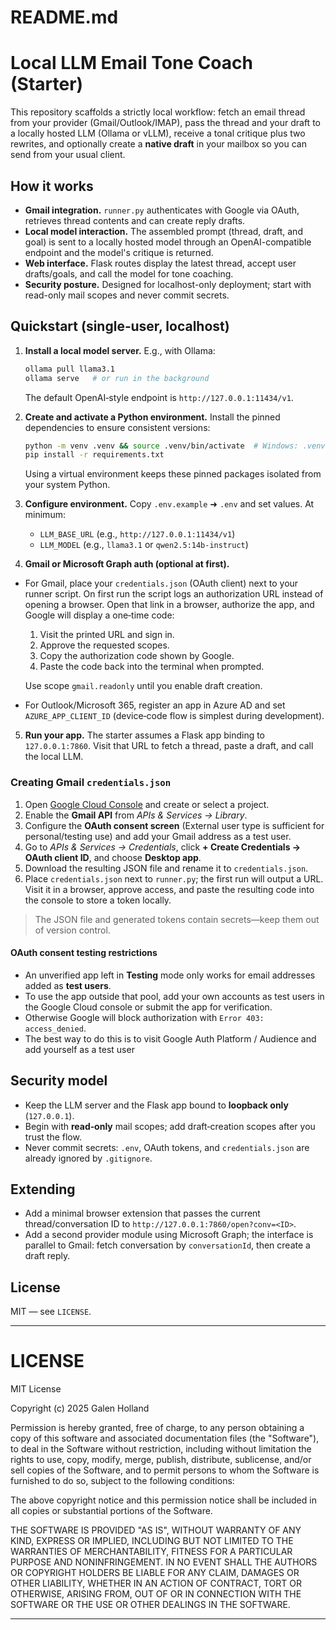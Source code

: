 # README.md

# Local LLM Email Tone Coach (Starter)

This repository scaffolds a strictly local workflow: fetch an email thread from your provider (Gmail/Outlook/IMAP), pass the thread and your draft to a locally hosted LLM (Ollama or vLLM), receive a tonal critique plus two rewrites, and optionally create a **native draft** in your mailbox so you can send from your usual client.

## How it works

* **Gmail integration.** `runner.py` authenticates with Google via OAuth, retrieves thread contents and can create reply drafts.
* **Local model interaction.** The assembled prompt (thread, draft, and goal) is sent to a locally hosted model through an OpenAI-compatible endpoint and the model's critique is returned.
* **Web interface.** Flask routes display the latest thread, accept user drafts/goals, and call the model for tone coaching.
* **Security posture.** Designed for localhost-only deployment; start with read-only mail scopes and never commit secrets.

## Quickstart (single‑user, localhost)

1. **Install a local model server.** E.g., with Ollama:

   ```bash
   ollama pull llama3.1
   ollama serve   # or run in the background
   ```

   The default OpenAI‑style endpoint is `http://127.0.0.1:11434/v1`.

2. **Create and activate a Python environment.** Install the pinned dependencies to ensure consistent versions:

   ```bash
   python -m venv .venv && source .venv/bin/activate  # Windows: .venv\Scripts\activate
   pip install -r requirements.txt
   ```

   Using a virtual environment keeps these pinned packages isolated from your system Python.

3. **Configure environment.** Copy `.env.example` ➜ `.env` and set values. At minimum:

   * `LLM_BASE_URL` (e.g., `http://127.0.0.1:11434/v1`)
   * `LLM_MODEL` (e.g., `llama3.1` or `qwen2.5:14b-instruct`)

4. **Gmail or Microsoft Graph auth (optional at first).**

  * For Gmail, place your `credentials.json` (OAuth client) next to your runner script. On first run the script logs an authorization URL instead of opening a browser. Open that link in a browser, authorize the app, and Google will display a one‑time code:

    1. Visit the printed URL and sign in.
    2. Approve the requested scopes.
    3. Copy the authorization code shown by Google.
    4. Paste the code back into the terminal when prompted.

    Use scope `gmail.readonly` until you enable draft creation.
   * For Outlook/Microsoft 365, register an app in Azure AD and set `AZURE_APP_CLIENT_ID` (device‑code flow is simplest during development).

5. **Run your app.** The starter assumes a Flask app binding to `127.0.0.1:7860`. Visit that URL to fetch a thread, paste a draft, and call the local LLM.

### Creating Gmail `credentials.json`

1. Open [Google Cloud Console](https://console.cloud.google.com/) and create or select a project.
2. Enable the **Gmail API** from *APIs & Services → Library*.
3. Configure the **OAuth consent screen** (External user type is sufficient for personal/testing use) and add your Gmail address as a test user.
4. Go to *APIs & Services → Credentials*, click **+ Create Credentials → OAuth client ID**, and choose **Desktop app**.
5. Download the resulting JSON file and rename it to `credentials.json`.
6. Place `credentials.json` next to `runner.py`; the first run will output a URL. Visit it in a browser, approve access, and paste the resulting code into the console to store a token locally.

> The JSON file and generated tokens contain secrets—keep them out of version control.

#### OAuth consent testing restrictions

* An unverified app left in **Testing** mode only works for email addresses added as **test users**.
* To use the app outside that pool, add your own accounts as test users in the Google Cloud console or submit the app for verification.
* Otherwise Google will block authorization with `Error 403: access_denied`.
* The best way to do this is to visit Google Auth Platform / Audience and add yourself as a test user

## Security model

* Keep the LLM server and the Flask app bound to **loopback only** (`127.0.0.1`).
* Begin with **read‑only** mail scopes; add draft‑creation scopes after you trust the flow.
* Never commit secrets: `.env`, OAuth tokens, and `credentials.json` are already ignored by `.gitignore`.

## Extending

* Add a minimal browser extension that passes the current thread/conversation ID to `http://127.0.0.1:7860/open?conv=<ID>`.
* Add a second provider module using Microsoft Graph; the interface is parallel to Gmail: fetch conversation by `conversationId`, then create a draft reply.

## License

MIT — see `LICENSE`.

---

# LICENSE

MIT License

Copyright (c) 2025 Galen Holland

Permission is hereby granted, free of charge, to any person obtaining a copy
of this software and associated documentation files (the "Software"), to deal
in the Software without restriction, including without limitation the rights
to use, copy, modify, merge, publish, distribute, sublicense, and/or sell
copies of the Software, and to permit persons to whom the Software is
furnished to do so, subject to the following conditions:

The above copyright notice and this permission notice shall be included in all
copies or substantial portions of the Software.

THE SOFTWARE IS PROVIDED "AS IS", WITHOUT WARRANTY OF ANY KIND, EXPRESS OR
IMPLIED, INCLUDING BUT NOT LIMITED TO THE WARRANTIES OF MERCHANTABILITY,
FITNESS FOR A PARTICULAR PURPOSE AND NONINFRINGEMENT. IN NO EVENT SHALL THE
AUTHORS OR COPYRIGHT HOLDERS BE LIABLE FOR ANY CLAIM, DAMAGES OR OTHER
LIABILITY, WHETHER IN AN ACTION OF CONTRACT, TORT OR OTHERWISE, ARISING FROM,
OUT OF OR IN CONNECTION WITH THE SOFTWARE OR THE USE OR OTHER DEALINGS IN THE
SOFTWARE.

---
